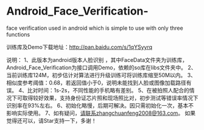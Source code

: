 # Android_Face_Verification-
face verification used in android which is simple to use with only three functions 

训练库及Demo下载地址：http://pan.baidu.com/s/1qYSyyrq

说明：
1、此版本为android版本人脸识别 ，其中FaceData文件夹为训练库，Android_Face_Verification为接口调用Demo，依赖的so库在libs文件夹中。
2、当前训练库124M，初步估计对算法进行升级训练可将训练库缩至50M以内。
3、相似度参考阈值：0.68，若返回值小于0，说明未能找到人脸或图像加载路径有误。
4、比对时间：1s-2s，不同性能的手机略有差别。
5、在被拍照人配合的情况下可取得较好效果，支持身份证芯片照和现场照比对，初步测试等错误率情况下识别率在93%左右。
6、初始化略慢，后期可解决。因只需初始化一次，基本不影响实际使用。
7、如有疑问，请联系zhangchuanfeng2008@163.com。 如果觉得还可以，请Star支持一下，多谢！
